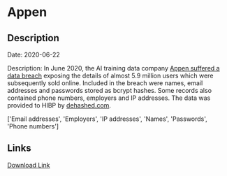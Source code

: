 # Appen

## Description

Date: 2020-06-22

Description:
In June 2020, the AI training data company <a href="https://www.bleepingcomputer.com/news/security/hacker-leaks-386-million-user-records-from-18-companies-for-free/" target="_blank" rel="noopener">Appen suffered a data breach</a> exposing the details of almost 5.9 million users which were subsequently sold online. Included in the breach were names, email addresses and passwords stored as bcrypt hashes. Some records also contained phone numbers, employers and IP addresses. The data was provided to HIBP by <a href="https://dehashed.com/" target="_blank" rel="noopener">dehashed.com</a>.


['Email addresses', 'Employers', 'IP addresses', 'Names', 'Passwords', 'Phone numbers']

## Links

[Download Link](https://link-to.net/1229997/820.710644970522/dynamic/?r=aHR0cHM6Ly93d3cubWVkaWFmaXJlLmNvbS92aWV3L2djZEpqa1B4Vnc4TEpqci9hcHBlbi5jb20vZmlsZQ==)